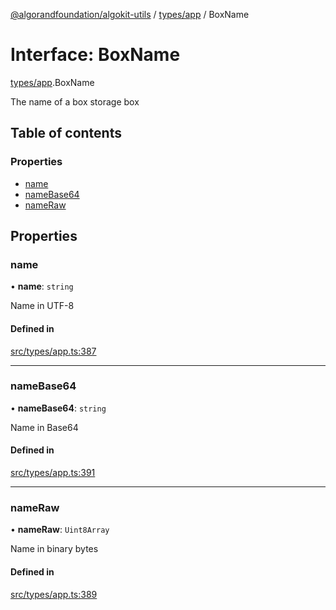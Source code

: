 [@algorandfoundation/algokit-utils](../README.md) / [types/app](../modules/types_app.md) / BoxName

# Interface: BoxName

[types/app](../modules/types_app.md).BoxName

The name of a box storage box

## Table of contents

### Properties

- [name](types_app.BoxName.md#name)
- [nameBase64](types_app.BoxName.md#namebase64)
- [nameRaw](types_app.BoxName.md#nameraw)

## Properties

### name

• **name**: `string`

Name in UTF-8

#### Defined in

[src/types/app.ts:387](https://github.com/algorandfoundation/algokit-utils-ts/blob/main/src/types/app.ts#L387)

___

### nameBase64

• **nameBase64**: `string`

Name in Base64

#### Defined in

[src/types/app.ts:391](https://github.com/algorandfoundation/algokit-utils-ts/blob/main/src/types/app.ts#L391)

___

### nameRaw

• **nameRaw**: `Uint8Array`

Name in binary bytes

#### Defined in

[src/types/app.ts:389](https://github.com/algorandfoundation/algokit-utils-ts/blob/main/src/types/app.ts#L389)
